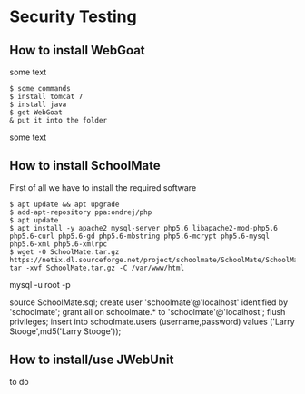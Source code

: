 # Security Testing
## How to install WebGoat
some text
```
$ some commands
$ install tomcat 7
$ install java
$ get WebGoat
& put it into the folder
```
some text

## How to install SchoolMate
First of all we have to install the required software
```
$ apt update && apt upgrade
$ add-apt-repository ppa:ondrej/php
$ apt update
$ apt install -y apache2 mysql-server php5.6 libapache2-mod-php5.6 php5.6-curl php5.6-gd php5.6-mbstring php5.6-mcrypt php5.6-mysql php5.6-xml php5.6-xmlrpc
$ wget -O SchoolMate.tar.gz https://netix.dl.sourceforge.net/project/schoolmate/SchoolMate/SchoolMate%20V1.5.4/SchoolMate_v1.5.4.tar.gz
tar -xvf SchoolMate.tar.gz -C /var/www/html

```





mysql -u root -p

source SchoolMate.sql;
create user 'schoolmate'@'localhost' identified by 'schoolmate';
grant all on schoolmate.* to 'schoolmate'@'localhost';
flush privileges;
insert into schoolmate.users (username,password) values ('Larry Stooge',md5('Larry Stooge'));


## How to install/use JWebUnit
to do
